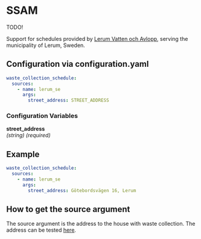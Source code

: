 # SSAM

TODO!

Support for schedules provided by [Lerum Vatten och Avlopp](https://vatjanst.lerum.se/FutureWeb/SimpleWastePickup/SimpleWastePickup), serving the municipality of Lerum, Sweden.

## Configuration via configuration.yaml

```yaml
waste_collection_schedule:
  sources:
    - name: lerum_se
      args:
        street_address: STREET_ADDRESS
```

### Configuration Variables

**street_address**<br>
*(string) (required)*

## Example

```yaml
waste_collection_schedule:
  sources:
    - name: lerum_se
      args:
        street_address: Götebordsvägen 16, Lerum
```

## How to get the source argument

The source argument is the address to the house with waste collection. The address can be tested [here](https://vatjanst.lerum.se/FutureWeb/SimpleWastePickup/SimpleWastePickup).
